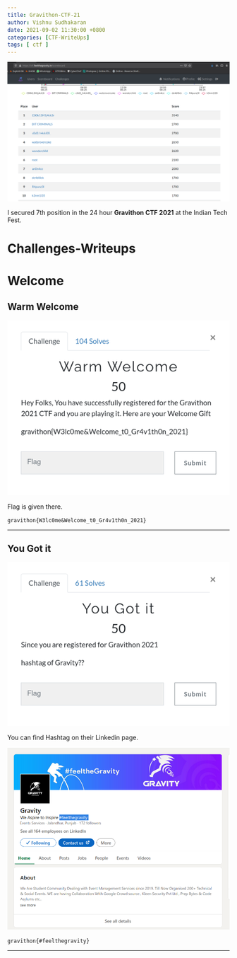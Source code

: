 ```yaml
---
title: Gravithon-CTF-21
author: Vishnu Sudhakaran
date: 2021-09-02 11:30:00 +0800
categories: [CTF-WriteUps]
tags: [ ctf ]
---
```


![](/assets/img/posts/gravithon21/7th.png)

I secured 7th position in the 24 hour **Gravithon CTF 2021** at the Indian Tech Fest.

# Challenges-Writeups

# Welcome 

## Warm Welcome

![](/assets/img/posts/gravithon21/warm-wel/1.png)

Flag is given there.

```
gravithon{W3lc0me&Welcome_t0_Gr4v1th0n_2021}
```

---

## You Got it

![](/assets/img/posts/gravithon21/you-got-it/1.png)

You can find Hashtag on their Linkedin page.

![](/assets/img/posts/gravithon21/you-got-it/2.png)

```
gravithon{#feelthegravity}
```

---

